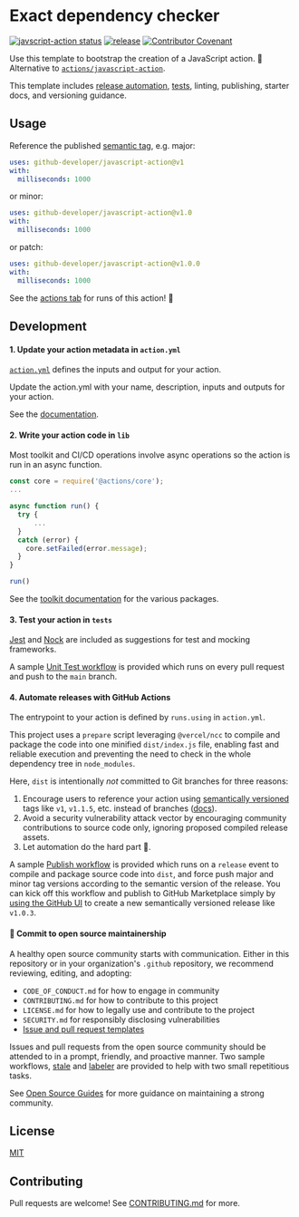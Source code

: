# Exact dependency checker

<a href="https://github.com/github-developer/javascript-action/actions"><img alt="javscript-action status" src="https://github.com/github-developer/javascript-action/actions/workflows/test.yml/badge.svg"></a>
<a href="https://img.shields.io/github/v/release/github-developer/javascript-action"><img alt="release" src="https://img.shields.io/github/v/release/github-developer/javascript-action"></a>
<a href="https://img.shields.io/badge/Contributor%20Covenant-2.0-4baaaa.svg"><img alt="Contributor Covenant" src="https://img.shields.io/badge/Contributor%20Covenant-2.0-4baaaa.svg"></a>

Use this template to bootstrap the creation of a JavaScript action. :rocket: Alternative to [`actions/javascript-action`](https://github.com/actions/javascript-action).

This template includes [release automation](.github/workflows), [tests](tests), linting, publishing, starter docs, and versioning guidance.

## Usage

Reference the published [semantic tag](https://semver.org/), e.g. major:

```yaml
uses: github-developer/javascript-action@v1
with:
  milliseconds: 1000
```

or minor:

```yaml
uses: github-developer/javascript-action@v1.0
with:
  milliseconds: 1000
```

or patch:

```yaml
uses: github-developer/javascript-action@v1.0.0
with:
  milliseconds: 1000
```

See the [actions tab](https://github.com/github-developer/javascript-action/actions) for runs of this action! :rocket:

## Development

#### 1. Update your action metadata in `action.yml`

[`action.yml`](action.yml) defines the inputs and output for your action.

Update the action.yml with your name, description, inputs and outputs for your action.

See the [documentation](https://docs.github.com/en/actions/creating-actions/metadata-syntax-for-github-actions).

#### 2. Write your action code in `lib`

Most toolkit and CI/CD operations involve async operations so the action is run in an async function.

```javascript
const core = require('@actions/core');
...

async function run() {
  try {
      ...
  }
  catch (error) {
    core.setFailed(error.message);
  }
}

run()
```

See the [toolkit documentation](https://github.com/actions/toolkit/blob/master/README.md#packages) for the various packages.

#### 3. Test your action in `tests`

[Jest](https://jestjs.io/) and [Nock](https://github.com/nock/nock) are included as suggestions for test and mocking frameworks.

A sample [Unit Test workflow](.github/workflows/test.yml) is provided which runs on every pull request and push to the `main` branch.

#### 4. Automate releases with GitHub Actions

The entrypoint to your action is defined by `runs.using` in `action.yml`.

This project uses a `prepare` script leveraging `@vercel/ncc` to compile and package the code into one minified `dist/index.js` file, enabling fast and reliable execution and preventing the need to check in the whole dependency tree in `node_modules`.

Here, `dist` is intentionally _not_ committed to Git branches for three reasons:
1. Encourage users to reference your action using [semantically versioned](https://semver.org/) tags like `v1`, `v1.1.5`, etc. instead of branches ([docs](https://docs.github.com/en/actions/creating-actions/about-actions#using-tags-for-release-management)). 
2. Avoid a security vulnerability attack vector by encouraging community contributions to source code only, ignoring proposed compiled release assets.
3. Let automation do the hard part 🤖.

A sample [Publish workflow](.github/workflows/publish.yml) is provided which runs on a `release` event to compile and package source code into `dist`, and force push major and minor tag versions according to the semantic version of the release. You can kick off this workflow and publish to GitHub Marketplace simply by [using the GitHub UI](https://docs.github.com/en/actions/creating-actions/publishing-actions-in-github-marketplace#publishing-an-action) to create a new semantically versioned release like `v1.0.3`.

#### 🔁 Commit to open source maintainership

A healthy open source community starts with communication. Either in this repository or in your organization's `.github` repository, we recommend reviewing, editing, and adopting:
- `CODE_OF_CONDUCT.md` for how to engage in community
- `CONTRIBUTING.md` for how to contribute to this project
- `LICENSE.md` for how to legally use and contribute to the project
- `SECURITY.md` for responsibly disclosing vulnerabilities
- [Issue and pull request templates](https://docs.github.com/en/github/building-a-strong-community/about-issue-and-pull-request-templates)

Issues and pull requests from the open source community should be attended to in a prompt, friendly, and proactive manner. Two sample workflows, [stale](.github/workflows/stale.yml) and [labeler](.github/workflows/labeler.yml) are provided to help with two small repetitious tasks. 

See [Open Source Guides](https://opensource.guide/best-practices/) for more guidance on maintaining a strong community.

## License

[MIT](LICENSE.md)

## Contributing

Pull requests are welcome! See [CONTRIBUTING.md](CONTRIBUTING.md) for more.